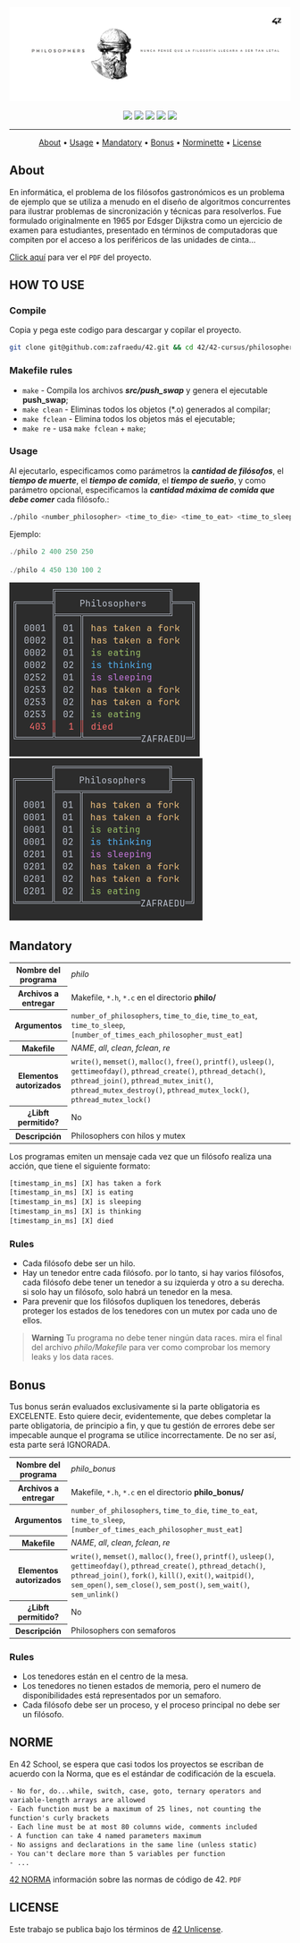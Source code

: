 ![header push_swap](./assets/header_philo.png)

<div align="center">
	<img src="https://img.shields.io/badge/status-finished-success?color=%2300599C&style=flat" />
	<img src="https://img.shields.io/badge/score-125%20%2F%20100-success?color=%2300599C&style=flat" />
	<img src="https://img.shields.io/badge/evaluated-03%20%2F%2011%20%2F%202023-success?color=%2300599C&style=flat" />
	<img src="https://img.shields.io/badge/C-00599C?style=flat&logo=c&logoColor=white" />
	<img src='https://img.shields.io/badge/Málaga-00599C?style=flat&logo=42&logoColor=white'/>
</div>

---

<p align="center">
	<a href="#about">About</a> •
	<a href="#how-to-use">Usage</a> •
	<a href="#mandatory">Mandatory</a> •
	<a href="#bonus">Bonus</a> •
	<a href="#norme">Norminette</a> •
	<a href="#license">License</a>
</p>

## About
En informática, el problema de los filósofos gastronómicos es un problema de ejemplo que se utiliza a menudo
en el diseño de algoritmos concurrentes para ilustrar problemas de sincronización y técnicas para resolverlos.
Fue formulado originalmente en 1965 por Edsger Dijkstra como un ejercicio de examen para estudiantes, presentado
en términos de computadoras que compiten por el acceso a los periféricos de las unidades de cinta...

[Click aquí](./assets/es.subject.pdf) para ver el `PDF` del proyecto.

## HOW TO USE

### Compile
Copia y pega este codigo para descargar y copilar el proyecto.
```bash
git clone git@github.com:zafraedu/42.git && cd 42/42-cursus/philosophers/philo && make
```
### Makefile rules
- `make` - Compila los archivos ***src/push_swap*** y genera el ejecutable **push_swap**;
- `make clean` - Eliminas todos los objetos (*.o) generados al compilar;
- `make fclean` - Elimina todos los objetos más el ejecutable;
- `make re` - usa `make fclean` + `make`;

### Usage
Al ejecutarlo, especificamos como parámetros la ***cantidad de filósofos***, el ***tiempo de muerte***,
el ***tiempo de comida***, el ***tiempo de sueño***, y como parámetro opcional, especificamos la
***cantidad máxima de comida que debe comer*** cada filósofo.:
```bash
./philo <number_philosopher> <time_to_die> <time_to_eat> <time_to_sleep> [number_of_time_each_philosophers_must_eat]
```
Ejemplo:
```java
./philo 2 400 250 250

./philo 4 450 130 100 2
```
![ejemplo1](./assets/img1.png)
![ejemplo2](./assets/img2.png)

## Mandatory
<table>
  <tr>
    <th>Nombre del programa</th>
    <td><i>philo</i></td>
  </tr>
  <tr>
    <th>Archivos a entregar</th>
    <td>Makefile, <code>*.h</code>, <code>*.c</code> en el directorio <b>philo/</b></td>
  </tr>
  <tr>
	<th>Argumentos</th>
	<td><code>number_of_philosophers</code>, <code>time_to_die</code>, <code>time_to_eat</code>, <code>time_to_sleep</code>, <code>[number_of_times_each_philosopher_must_eat]</code></td>
  </tr>
  <tr>
    <th>Makefile</th>
    <td><i>NAME</i>, <i>all</i>, <i>clean</i>, <i>fclean</i>, <i>re</i></td>
  </tr>
  <tr>
    <th>Elementos autorizados</th>
    <td><code>write()</code>, <code>memset()</code>, <code>malloc()</code>, <code>free()</code>, <code>printf()</code>, <code>usleep()</code>, <code>gettimeofday()</code>, <code>pthread_create()</code>, <code>pthread_detach()</code>, <code>pthread_join()</code>, <code>pthread_mutex_init()</code>, <code>pthread_mutex_destroy()</code>, <code>pthread_mutex_lock()</code>, <code>pthread_mutex_lock()</code></td>
  </tr>
  <tr>
    <th>¿Libft permitido?</th>
    <td>No</td>
  </tr>
  <tr>
    <th>Descripción</th>
    <td>Philosophers con hilos y mutex</td>
  </tr>
</table>

Los programas emiten un mensaje cada vez que un filósofo realiza una acción, que tiene el siguiente formato:
```js
[timestamp_in_ms] [X] has taken a fork
[timestamp_in_ms] [X] is eating
[timestamp_in_ms] [X] is sleeping
[timestamp_in_ms] [X] is thinking
[timestamp_in_ms] [X] died
```

### Rules
- Cada filósofo debe ser un hilo.
- Hay un tenedor entre cada filósofo. por lo tanto, si hay varios filósofos, cada filósofo
debe tener un tenedor a su izquierda y otro a su derecha. si solo hay un filósofo,
solo habrá un tenedor en la mesa.
- Para prevenir que los filósofos dupliquen los tenedores, deberás proteger los estados
de los tenedores con un mutex por cada uno de ellos.

> **Warning**
> Tu programa no debe tener ningún data races.
> mira el final del archivo *philo/Makefile* para ver como comprobar los
> memory leaks y los data races.

## Bonus
Tus bonus serán evaluados exclusivamente si la parte obligatoria es EXCELENTE.
Esto quiere decir, evidentemente, que debes completar la parte obligatoria, de principio
a fin, y que tu gestión de errores debe ser impecable aunque el programa se utilice
incorrectamente. De no ser así, esta parte será IGNORADA.

<table>
  <tr>
    <th>Nombre del programa</th>
    <td><i>philo_bonus</i></td>
  </tr>
  <tr>
    <th>Archivos a entregar</th>
    <td>Makefile, <code>*.h</code>, <code>*.c</code> en el directorio <b>philo_bonus/</b></td>
  </tr>
  <tr>
	<th>Argumentos</th>
	<td><code>number_of_philosophers</code>, <code>time_to_die</code>, <code>time_to_eat</code>, 		<code>time_to_sleep</code>, <code>[number_of_times_each_philosopher_must_eat]</code></td>
  </tr>
  <tr>
    <th>Makefile</th>
    <td><i>NAME</i>, <i>all</i>, <i>clean</i>, <i>fclean</i>, <i>re</i></td>
  </tr>
  <tr>
    <th>Elementos autorizados</th>
    <td><code>write()</code>, <code>memset()</code>, <code>malloc()</code>, <code>free()</code>, <code>printf()</code>, <code>usleep()</code>, <code>gettimeofday()</code>, <code>pthread_create()</code>, <code>pthread_detach()</code>, <code>pthread_join()</code>, <code>fork()</code>, <code>kill()</code>, <code>exit()</code>, <code>waitpid()</code>, <code>sem_open()</code>, <code>sem_close()</code>, <code>sem_post()</code>, <code>sem_wait()</code>, <code>sem_unlink()</code></td>
  </tr>
  <tr>
    <th>¿Libft permitido?</th>
    <td>No</td>
  </tr>
  <tr>
    <th>Descripción</th>
    <td>Philosophers con semaforos</td>
  </tr>
</table>

### Rules
- Los tenedores están en el centro de la mesa.
- Los tenedores no tienen estados de memoria, pero el numero de disponibilidades está representados por un semaforo.
- Cada filósofo debe ser un proceso, y el proceso principal no debe ser un filósofo.

## NORME
En 42 School, se espera que casi todos los proyectos se escriban de acuerdo con la Norma, que es el estándar de codificación de la escuela.
```
- No for, do...while, switch, case, goto, ternary operators and variable-length arrays are allowed
- Each function must be a maximum of 25 lines, not counting the function's curly brackets
- Each line must be at most 80 columns wide, comments included
- A function can take 4 named parameters maximum
- No assigns and declarations in the same line (unless static)
- You can't declare more than 5 variables per function
- ...
```
[42 NORMA](https://github.com/zafraedu/42/blob/master/public/es_norm.pdf) información sobre las normas de código de 42. `PDF`


## LICENSE
Este trabajo se publica bajo los términos de [42 Unlicense](https://github.com/zafraedu/42/blob/master/LICENSE).
